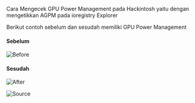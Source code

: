 Cara Mengecek GPU Power Management pada Hackintosh yaitu dengan mengetikkan AGPM pada ioregistry Explorer

Berikut contoh sebelum dan sesudah memiliki GPU Power Management

#### Sebelum
![Before](/Resources/GPUPM-before.jpg)

#### Sesudah
![After](/Resources/GPUPM-after.jpg)

![Source](https://www.olarila.com/topic/5974-agpminjector/)


